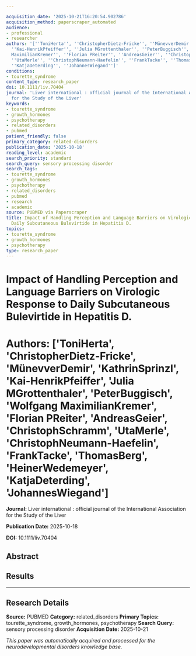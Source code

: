 ```yaml
---

acquisition_date: '2025-10-21T16:20:54.902786'
acquisition_method: paperscraper_automated
audience:
- professional
- researcher
authors: '[''ToniHerta'', ''ChristopherDietz-Fricke'', ''MünevverDemir'', ''KathrinSprinzl'',
  ''Kai-HenrikPfeiffer'', ''Julia MGrottenthaler'', ''PeterBuggisch'', ''Wolfgang
  MaximilianKremer'', ''Florian PReiter'', ''AndreasGeier'', ''ChristophSchramm'',
  ''UtaMerle'', ''ChristophNeumann-Haefelin'', ''FrankTacke'', ''ThomasBerg'', ''HeinerWedemeyer'',
  ''KatjaDeterding'', ''JohannesWiegand'']'
conditions:
- tourette_syndrome
content_type: research_paper
doi: 10.1111/liv.70404
journal: 'Liver international : official journal of the International Association
  for the Study of the Liver'
keywords:
- tourette_syndrome
- growth_hormones
- psychotherapy
- related_disorders
- pubmed
patient_friendly: false
primary_category: related-disorders
publication_date: '2025-10-18'
reading_level: academic
search_priority: standard
search_query: sensory processing disorder
search_tags:
- tourette_syndrome
- growth_hormones
- psychotherapy
- related_disorders
- pubmed
- research
- academic
source: PUBMED via Paperscraper
title: Impact of Handling Perception and Language Barriers on Virologic Response to
  Daily Subcutaneous Bulevirtide in Hepatitis D.
topics:
- tourette_syndrome
- growth_hormones
- psychotherapy
type: research_paper
---
```




# Impact of Handling Perception and Language Barriers on Virologic Response to Daily Subcutaneous Bulevirtide in Hepatitis D.

# **Authors:** ['ToniHerta', 'ChristopherDietz-Fricke', 'MünevverDemir', 'KathrinSprinzl', 'Kai-HenrikPfeiffer', 'Julia MGrottenthaler', 'PeterBuggisch', 'Wolfgang MaximilianKremer', 'Florian PReiter', 'AndreasGeier', 'ChristophSchramm', 'UtaMerle', 'ChristophNeumann-Haefelin', 'FrankTacke', 'ThomasBerg', 'HeinerWedemeyer', 'KatjaDeterding', 'JohannesWiegand']

**Journal:** Liver international : official journal of the International Association for the Study of the Liver

**Publication Date:** 2025-10-18

**DOI:** 10.1111/liv.70404

## Abstract

## Results

---

## Research Details

**Source:** PUBMED
**Category:** related_disorders
**Primary Topics:** tourette_syndrome, growth_hormones, psychotherapy
**Search Query:** sensory processing disorder
**Acquisition Date:** 2025-10-21

*This paper was automatically acquired and processed for the neurodevelopmental disorders knowledge base.*
